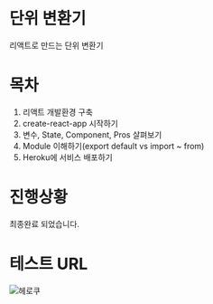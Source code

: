 # 단위 변환기

리액트로 만드는 단위 변환기

# 목차

1. 리액트 개발환경 구축
2. create-react-app 시작하기
3. 변수, State, Component, Pros 살펴보기
4. Module 이해하기(export default vs import ~ from)
5. Heroku에 서비스 배포하기

# 진행상황

최종완료 되었습니다.

# 테스트 URL 

![헤로쿠](https://converter-unit.herokuapp.com/)